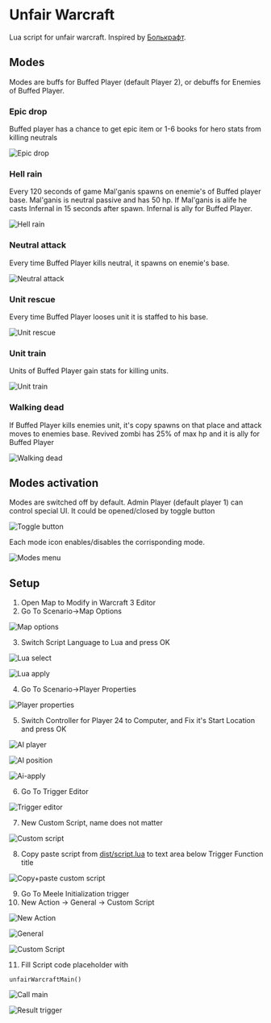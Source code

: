 # Unfair Warcraft

Lua script for unfair warcraft. Inspired by [Болькрафт](https://www.youtube.com/playlist?list=PLZT7fvvYlYfhqWJBWzJoLQxconfz1lHPq).

## Modes
Modes are buffs for Buffed Player (default Player 2), or debuffs for Enemies of Buffed Player.

### Epic drop
Buffed player has a chance to get epic item or 1-6 books for hero stats from killing neutrals

![Epic drop](https://i.ibb.co/9sPXpDB/epic-drop.png)

### Hell rain
Every 120 seconds of game Mal'ganis spawns on enemie's of Buffed player base. Mal'ganis is neutral passive and has 50 hp. If Mal'ganis is alife he casts Infernal in 15 seconds after spawn. Infernal is ally for Buffed Player.

![Hell rain](https://i.ibb.co/WH5sW99/infernal.png)

### Neutral attack
Every time Buffed Player kills neutral, it spawns on enemie's base.

![Neutral attack](https://i.ibb.co/N2NC7WS/unit-wave.png)

### Unit rescue
Every time Buffed Player looses unit it is staffed to his base.

![Unit rescue](https://i.ibb.co/y5v1WGB/unit-rescue.png)

### Unit train
Units of Buffed Player gain stats for killing units.

![Unit train](https://i.ibb.co/Pr2b2Zw/unit-train.png)

### Walking dead
If Buffed Player kills enemies unit, it's copy spawns on that place and attack moves to enemies base. Revived zombi has 25% of max hp and it is ally for Buffed Player

![Walking dead](https://i.ibb.co/1vBwT3q/animated-dead.png)

## Modes activation
Modes are switched off by default. Admin Player (default player 1) can control special UI. It could be opened/closed by toggle button

![Toggle button](https://i.ibb.co/jMhdsJC/toggler-off.png)

Each mode icon enables/disables the corrisponding mode.

![Modes menu](https://i.ibb.co/SNM2RS4/toggler-on.png)

## Setup
1. Open Map to Modify in Warcraft 3 Editor
2. Go To Scenario->Map Options

![Map options](https://i.ibb.co/ryXcvHj/step-2.png)

3. Switch Script Language to Lua and press OK

![Lua select](https://i.ibb.co/C0MQTDv/step-3.png)

![Lua apply](https://i.ibb.co/1Jjq5qB/step-3-2.png)

4. Go To Scenario->Player Properties

![Player properties](https://i.ibb.co/LxVwYvp/step-4.png)

5. Switch Controller for Player 24 to Computer, and Fix it's Start Location and press OK

![AI player](https://i.ibb.co/Hdxcwv4/step-5.png)

![AI position](https://i.ibb.co/SsYKxXf/step-5-2.png)

![Ai-apply](https://i.ibb.co/GCM915w/step-5-3.png)

6. Go To Trigger Editor

![Trigger editor](https://i.ibb.co/s2fKSCj/step-6.png)

7. New Custom Script, name does not matter

![Custom script](https://i.ibb.co/RYBP6rf/step-7.png)

8. Copy paste script from [dist/script.lua](https://github.com/webstormrage/unfair-warcraft/blob/master/dist/script.lua) to text area below Trigger Function title

![Copy+paste custom script](https://i.ibb.co/QXMTnVF/step-8.png)

9. Go To Meele Initialization trigger
10. New Action -> General -> Custom Script

![New Action](https://i.ibb.co/TKM3WzC/step-10.png)

![General](https://i.ibb.co/2k4JMk5/step-10-2.png)

![Custom Script](https://i.ibb.co/dDj5v63/step-10-3.png)

11. Fill Script code placeholder with 
```
unfairWarcraftMain()
```

![Call main](https://i.ibb.co/JHpTbWP/step-10-4.png)

![Result trigger](https://i.ibb.co/WxbFP6j/step-10-5.png)
